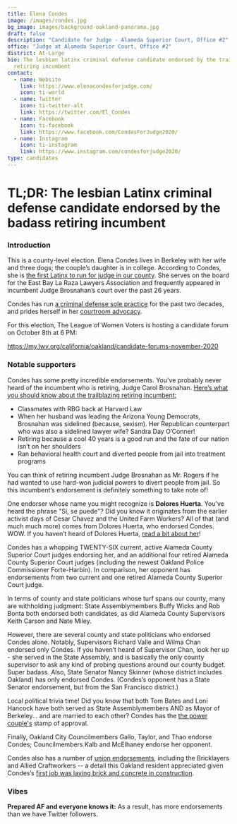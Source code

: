 ```yaml
---
title: Elena Condes
image: /images/condes.jpg
bg_image: images/background-oakland-panorama.jpg
draft: false
description: "Candidate for Judge - Alameda Superior Court, Office #2"
office: "Judge at Alameda Superior Court, Office #2"
district: At-Large
bio: The lesbian latinx criminal defense candidate endorsed by the trailblazing
  retiring incumbent
contact:
  - name: Website
    link: https://www.elenacondesforjudge.com/
    icon: ti-world
  - name: Twitter
    icon: ti-twitter-alt
    link: https://twitter.com/El_Condes
  - name: Facebook
    icon: ti-facebook
    link: https://www.facebook.com/CondesForJudge2020/
  - name: Instagram
    icon: ti-instagram
    link: https://www.instagram.com/condesforjudge2020/
type: candidates
---
```

# TL;DR: The lesbian Latinx criminal defense candidate endorsed by the badass retiring incumbent

### Introduction

This is a county-level election. Elena Condes lives in Berkeley with her wife and three dogs; the couple’s daughter is in college. According to Condes, she is [the first Latinx to run for judge in our county](https://www.elenacondesforjudge.com/about.html). She serves on the board for the East Bay La Raza Lawyers Association and frequently appeared in incumbent Judge Brosnahan’s court over the past 26 years.

Condes has run [a criminal defense sole practice](https://www.mercurynews.com/2020/01/14/editorial-elect-elena-condes-for-alameda-superior-court-judge/) for the past two decades, and prides herself in her [courtroom advocacy](https://www.mercurynews.com/2020/01/14/editorial-elect-elena-condes-for-alameda-superior-court-judge/).

For this election, The League of Women Voters is hosting a candidate forum on October 8th at 6 PM:

https://my.lwv.org/california/oakland/candidate-forums-november-2020

### Notable supporters

Condes has some pretty incredible endorsements. You’ve probably never heard of the incumbent who is retiring, Judge Carol Brosnahan. [Here’s what you should know about the trailblazing retiring incumbent:](https://www.sfchronicle.com/crime/article/Alameda-County-judge-celebrates-40-years-on-14072589.php)

* Classmates with RBG back at Harvard Law
* When her husband was leading the Arizona Young Democrats, Brosnahan was sidelined (because, sexism). Her Republican counterpart who was also a sidelined lawyer wife? Sandra Day O’Conner!
* Retiring because a cool 40 years is a good run and the fate of our nation isn’t on her shoulders
* Ran behavioral health court and diverted people from jail into treatment programs

You can think of retiring incumbent Judge Brosnahan as Mr. Rogers if he had wanted to use hard-won judicial powers to divert people from jail. So this incumbent’s endorsement is definitely something to take note of!

One endorser whose name you might recognize is **Dolores Huerta**. You’ve heard the phrase "Sí, se puede"? Did you know it originates from the earlier activist days of Cesar Chavez and the United Farm Workers? All of that (and much much more) comes from Dolores Huerta, who endorsed Condes. WOW. If you haven’t heard of Dolores Huerta, [read a bit about her](https://en.wikipedia.org/wiki/Dolores_Huerta)!

Condes has a whopping TWENTY-SIX current, active Alameda County Superior Court judges endorsing her, and an additional four retired Alameda County Superior Court judges (including the newest Oakland Police Commissioner Forte-Harbin). In comparison, her opponent has endorsements from two current and one retired Alameda County Superior Court judge.

In terms of county and state politicians whose turf spans our county, many are withholding judgment: State Assemblymembers Buffy Wicks and Rob Bonta both endorsed both candidates, as did Alameda County Supervisors Keith Carson and Nate Miley.

However, there are several county and state politicians who endorsed Condes alone. Notably, Supervisors Richard Valle and Wilma Chan endorsed only Condes. If you haven’t heard of Supervisor Chan, look her up - she served in the State Assembly, and is basically the only county supervisor to ask any kind of probing questions around our county budget. Super badass. Also, State Senator Nancy Skinner (whose district includes Oakland) has only endorsed Condes. (Condes’s opponent has a State Senator endorsement, but from the San Francisco district.)

Local political trivia time! Did you know that both Tom Bates and Loni Hancock have both served as State Assemblymembers AND as Mayor of Berkeley… and are married to each other? [](http://www.oaklandmagazine.com/November-2016/The-Original-Power-Couple/index.php?cparticle=1&siarticle=0)Condes has the [the power couple's](http://www.oaklandmagazine.com/November-2016/The-Original-Power-Couple/index.php?cparticle=1&siarticle=0) stamp of approval.

Finally, Oakland City Councilmembers Gallo, Taylor, and Thao endorse Condes; Councilmembers Kalb and McElhaney endorse her opponent.

Condes also has a number of [union endorsements](https://www.elenacondesforjudge.com/endorsements.html), including the Bricklayers and Allied Craftworkers -- a detail this Oakland resident appreciated given Condes’s [first job was laying brick and concrete in construction](https://ballotpedia.org/Elena_Condes).

### Vibes

**Prepared AF and everyone knows it:** As a result, has more endorsements than we have Twitter followers.